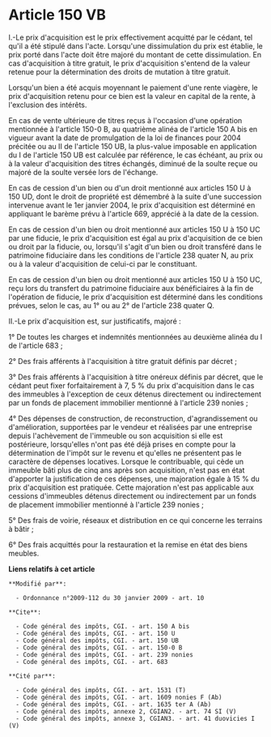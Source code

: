 # Article 150 VB

I.-Le prix d'acquisition est le prix effectivement acquitté par le cédant, tel qu'il a été stipulé dans l'acte. Lorsqu'une
dissimulation du prix est établie, le prix porté dans l'acte doit être majoré du montant de cette dissimulation. En cas
d'acquisition à titre gratuit, le prix d'acquisition s'entend de la valeur retenue pour la détermination des droits de
mutation à titre gratuit. 

Lorsqu'un bien a été acquis moyennant le paiement d'une rente viagère, le prix d'acquisition retenu pour ce bien est la
valeur en capital de la rente, à l'exclusion des intérêts. 

En cas de vente ultérieure de titres reçus à l'occasion d'une opération mentionnée à l'article 150-0 B, au quatrième alinéa
de l'article 150 A bis en vigueur avant la date de promulgation de la loi de finances pour 2004 précitée ou au II de
l'article 150 UB, la plus-value imposable en application du I de l'article 150 UB est calculée par référence, le cas échéant,
au prix ou à la valeur d'acquisition des titres échangés, diminué de la soulte reçue ou majoré de la soulte versée lors de
l'échange. 

En cas de cession d'un bien ou d'un droit mentionné aux articles 150 U à 150 UD, dont le droit de propriété est démembré à la
suite d'une succession intervenue avant le 1er janvier 2004, le prix d'acquisition est déterminé en appliquant le barème
prévu à l'article 669, apprécié à la date de la cession. 

En cas de cession d'un bien ou droit mentionné aux articles 150 U à 150 UC par une fiducie, le prix d'acquisition est égal au
prix d'acquisition de ce bien ou droit par la fiducie, ou, lorsqu'il s'agit d'un bien ou droit transféré dans le patrimoine
fiduciaire dans les conditions de l'article 238 quater N, au prix ou à la valeur d'acquisition de celui-ci par le
constituant. 

En cas de cession d'un bien ou droit mentionné aux articles 150 U à 150 UC, reçu lors du transfert du patrimoine fiduciaire
aux bénéficiaires à la fin de l'opération de fiducie, le prix d'acquisition est déterminé dans les conditions prévues, selon
le cas, au 1° ou au 2° de l'article 238 quater Q. 

II.-Le prix d'acquisition est, sur justificatifs, majoré : 

1° De toutes les charges et indemnités mentionnées au deuxième alinéa du I de l'article 683 ; 

2° Des frais afférents à l'acquisition à titre gratuit définis par décret ; 

3° Des frais afférents à l'acquisition à titre onéreux définis par décret, que le cédant peut fixer forfaitairement à 7, 5 %
du prix d'acquisition dans le cas des immeubles à l'exception de ceux détenus directement ou indirectement par un fonds de
placement immobilier mentionné à l'article 239 nonies ; 

4° Des dépenses de construction, de reconstruction, d'agrandissement ou d'amélioration, supportées par le vendeur et
réalisées par une entreprise depuis l'achèvement de l'immeuble ou son acquisition si elle est postérieure, lorsqu'elles n'ont
pas été déjà prises en compte pour la détermination de l'impôt sur le revenu et qu'elles ne présentent pas le caractère de
dépenses locatives. Lorsque le contribuable, qui cède un immeuble bâti plus de cinq ans après son acquisition, n'est pas en
état d'apporter la justification de ces dépenses, une majoration égale à 15 % du prix d'acquisition est pratiquée. Cette
majoration n'est pas applicable aux cessions d'immeubles détenus directement ou indirectement par un fonds de placement
immobilier mentionné à l'article 239 nonies ; 

5° Des frais de voirie, réseaux et distribution en ce qui concerne les terrains à bâtir ; 

6° Des frais acquittés pour la restauration et la remise en état des biens meubles.

**Liens relatifs à cet article**

	**Modifié par**:

	  - Ordonnance n°2009-112 du 30 janvier 2009 - art. 10

	**Cite**:

	  - Code général des impôts, CGI. - art. 150 A bis
	  - Code général des impôts, CGI. - art. 150 U
	  - Code général des impôts, CGI. - art. 150 UB
	  - Code général des impôts, CGI. - art. 150-0 B
	  - Code général des impôts, CGI. - art. 239 nonies
	  - Code général des impôts, CGI. - art. 683

	**Cité par**:

	  - Code général des impôts, CGI. - art. 1531 (T)
	  - Code général des impôts, CGI. - art. 1609 nonies F (Ab)
	  - Code général des impôts, CGI. - art. 1635 ter A (Ab)
	  - Code général des impôts, annexe 2, CGIAN2. - art. 74 SI (V)
	  - Code général des impôts, annexe 3, CGIAN3. - art. 41 duovicies I (V)
